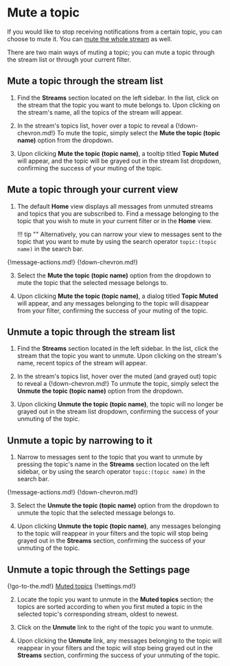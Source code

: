 # Mute a topic

If you would like to stop receiving notifications from a certain topic, you can
choose to mute it. You can [mute the whole stream](/help/mute-a-stream)
as well.

There are two main ways of muting a topic; you can mute a topic through the
stream list or through your current filter.

## Mute a topic through the stream list

1. Find the **Streams** section located on the left sidebar. In the list, click
on the stream that the topic you want to mute belongs to. Upon clicking on the
stream's name, all the topics of the stream will appear.

2. In the stream's topics list, hover over a topic to reveal a {!down-chevron.md!}
To mute the topic, simply select the **Mute the topic (topic name)** option
from the dropdown.

3. Upon clicking **Mute the topic (topic name)**, a tooltip titled **Topic Muted**
will appear, and the topic will be grayed out in the stream list dropdown,
confirming the success of your muting of the topic.

## Mute a topic through your current view

1. The default **Home** view displays all messages from unmuted streams and topics
that you are subscribed to. Find a message belonging to the topic that you wish
to mute in your current filter or in the **Home** view.

    !!! tip ""
        Alternatively, you can narrow your view to messages sent to the topic
        that you want to mute by using the search operator `topic:(topic name)`
        in the search bar.

{!message-actions.md!}
{!down-chevron.md!}

3. Select the **Mute the topic (topic name)** option from the dropdown to mute
the topic that the selected message belongs to.

4. Upon clicking **Mute the topic (topic name)**, a dialog titled **Topic Muted**
will appear, and any messages belonging to the topic will disappear from your
filter, confirming the success of your muting of the topic.

## Unmute a topic through the stream list

1. Find the **Streams** section located in the left sidebar. In the list, click
the stream that the topic you want to unmute. Upon clicking on the
stream's name, recent topics of the stream will appear.

2. In the stream's topics list, hover over the muted (and grayed out) topic to
reveal a {!down-chevron.md!} To unmute the topic, simply select the
**Unmute the topic (topic name)** option from the dropdown.

3. Upon clicking **Unmute the topic (topic name)**, the topic will no longer be
grayed out in the stream list dropdown, confirming the success of your unmuting
of the topic.

## Unmute a topic by narrowing to it

1. Narrow to messages sent to the topic that you want to unmute by pressing the
topic's name in the **Streams** section located on the left sidebar, or by
using the search operator `topic:(topic name)` in the search bar.

{!message-actions.md!}
{!down-chevron.md!}

3. Select the **Unmute the topic (topic name)** option from the dropdown to
unmute the topic that the selected message belongs to.

4. Upon clicking **Unmute the topic (topic name)**, any messages belonging to
the topic will reappear in your filters and the topic will stop being grayed
out in the **Streams** section, confirming the success of your unmuting of the
topic.

## Unmute a topic through the Settings page

{!go-to-the.md!} [Muted topics](/#settings/muted-topics)
{!settings.md!}

2. Locate the topic you want to unmute in the **Muted topics** section; the
topics are sorted according to when you first muted a topic in the selected
topic's corresponding stream, oldest to newest.

3. Click on the **Unmute** link to the right of the topic you want to unmute.

4. Upon clicking the **Unmute** link, any messages belonging to the topic will
reappear in your filters and the topic will stop being grayed out in the
**Streams** section, confirming the success of your unmuting of the topic.
